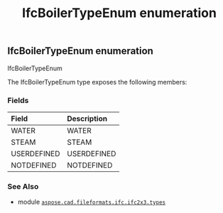 ﻿---
title: IfcBoilerTypeEnum enumeration
second_title: Aspose.CAD for Python via .NET API References
description: 
type: docs
weight: 1800
url: /aspose.cad.fileformats.ifc.ifc2x3.types/ifcboilertypeenum/
is_root: false
---

## IfcBoilerTypeEnum enumeration

IfcBoilerTypeEnum



The IfcBoilerTypeEnum type exposes the following members:

### Fields
| Field | Description |
| :- | :- |
| WATER | WATER |
| STEAM | STEAM |
| USERDEFINED | USERDEFINED |
| NOTDEFINED | NOTDEFINED |



### See Also
* module [`aspose.cad.fileformats.ifc.ifc2x3.types`](..)
